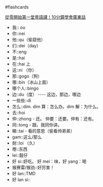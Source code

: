 #flashcards 

[從零開始第一堂粵語課！10分鐘學會廣東話](https:://youtu.be/KI5bKz68_Hk) <!--SR:!2023-02-01-14-32,2.5,250-->
- 我:: ou <!--SR:!2023-02-07-17-30,6,250-->
- 你::nei <!--SR:!2023-02-02-14-32,3.5,270-->
- 他::qu（偷窥他） <!--SR:!2023-02-06-17-29,5,251-->
- 们::dei（day） <!--SR:!2023-02-07-17-38,6,250-->
- 不::eng <!--SR:!2023-02-01-14-28,2.5,250-->
- 是::hai <!--SR:!2023-02-05-17-23,4,250-->
- 在::hai 上 <!--SR:!2023-02-01-14-33,2.5,250-->
- 这::ni （你） <!--SR:!2023-02-06-15-10,5,250-->
- 那::gogo（狗） <!--SR:!2023-02-02-14-39,3.5,271-->
- 哪::bin（冰山上面） <!--SR:!2023-02-06-15-10,5,250-->
- 哪个人::bingo <!--SR:!2023-02-05-17-38,4,250-->
- 边::du（度） ---- 这边，那边，哪边 <!--SR:!2023-02-06-16-06,5,250-->
- 一些些::di  <!--SR:!2023-02-01-14-39,2.5,251-->
- 怎么::dim.  dim 算：怎么办。dim 解：为什么。 <!--SR:!2023-02-05-17-35,4,250-->
- 去::hoi <!--SR:!2023-02-02-02-01,2.3,230-->
- 仲::zhong - 还。   仲要：还要。仲有：还有。 <!--SR:!2023-02-06-17-24,5,250-->
- 同::tong - 跟。我同你讲。 <!--SR:!2023-02-05-17-34,4,250-->
- 睇::tai - 看的意思（偷看帅弟弟） <!--SR:!2023-02-06-16-54,5,250-->
- gam::这么/那么 <!--SR:!2023-02-01-14-29,2.5,250-->
- 耐::loi （久） <!--SR:!2023-02-01-14-24,2.5,250-->
- 嘢::东西 <!--SR:!2023-02-01-14-29,2.5,250-->
- lei::靓仔 <!--SR:!2023-02-01-14-27,2.5,250-->
- 好 si::好吃。   好 mei：味，好 yang：喝 <!--SR:!2023-02-02-14-38,3.5,270-->
- 猴赛雷/猴劲::好厉害！ <!--SR:!2023-02-02-14-38,3.5,270-->
- 好 lan::TMD <!--SR:!2023-02-01-14-25,2.5,250-->
- 好 lan si:: <!--SR:!2023-02-06-17-30,5,250-->